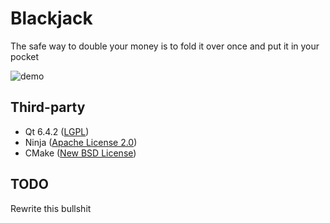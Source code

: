 # Blackjack
The safe way to double your money is to fold it over once and put it in your pocket

![demo](https://user-images.githubusercontent.com/104524249/224590436-33ec78df-2dfa-4857-bf60-7cb0e0f3933e.gif)

## Third-party

* Qt 6.4.2 ([LGPL](http://doc.qt.io/qt-6/lgpl.html))
* Ninja ([Apache License 2.0](https://github.com/ninja-build/ninja/blob/master/COPYING))
* CMake ([New BSD License](https://github.com/Kitware/CMake/blob/master/Copyright.txt))

## TODO
Rewrite this bullshit
